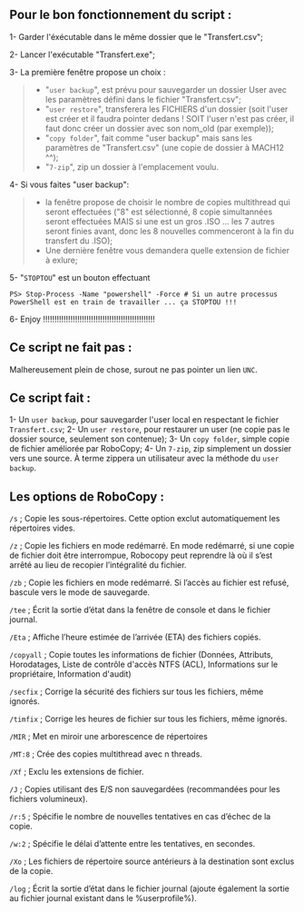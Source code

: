 ## Pour le bon fonctionnement du script :


1-	Garder l'éxécutable dans le même dossier que le "Transfert.csv";

2-	Lancer l'exécutable "Transfert.exe";

3-	La première fenêtre propose un choix :
>-	"`user backup`", est prévu pour sauvegarder un dossier User avec les paramètres défini dans le fichier "Transfert.csv";
>-	"`user restore`", transferera les FICHIERS d'un dossier (soit l'user est créer et il faudra pointer dedans ! SOIT l'user n'est pas créer, il faut donc créer un dossier avec son nom_old (par exemple));
>-	"`copy folder`", fait comme "user backup" mais sans les paramètres de "Transfert.csv" (une copie de dossier à MACH12 ^^);
>-	"`7-zip`", zip un dossier à l'emplacement voulu.


4-	Si vous faites "user backup":
>- la fenêtre propose de choisir le nombre de copies multithread qui seront effectuées ("8" est sélectionné, 8 copie simultannées seront effectuées MAIS si une est un gros .ISO ... les 7 autres seront finies avant, donc les 8 nouvelles commenceront à la fin du transfert du .ISO);
>- Une dernière fenêtre vous demandera quelle extension de fichier à exlure;

5-	"`STOPTOU`" est un bouton effectuant
```shell
PS> Stop-Process -Name "powershell" -Force # Si un autre processus PowerShell est en train de travailler ... ça STOPTOU !!!
```
6-	Enjoy !!!!!!!!!!!!!!!!!!!!!!!!!!!!!!!!!!!!!!!!!!!!!!!!!



## Ce script ne fait pas :

Malhereusement plein de chose, surout ne pas pointer un lien `UNC`.

## Ce script fait :

1-	Un `user backup`, pour sauvegarder l'user local en respectant le fichier `Transfert.csv`;
2-	Un `user restore`, pour restaurer un user (ne copie pas le dossier source, seulement son contenue);
3-	Un `copy folder`, simple copie de fichier améliorée par RoboCopy;
4-	Un `7-zip`, zip simplement un dossier vers une source. À terme zippera un utilisateur avec la méthode du `user backup`.


## Les options de RoboCopy :


`/s` ; Copie les sous-répertoires. Cette option exclut automatiquement les répertoires vides.

`/z` ; Copie les fichiers en mode redémarré. En mode redémarré, si une copie de fichier doit être interrompue, Robocopy peut reprendre là où il s’est arrêté au lieu de recopier l’intégralité du fichier.

`/zb` ; Copie les fichiers en mode redémarré. Si l’accès au fichier est refusé, bascule vers le mode de sauvegarde.

`/tee` ; Écrit la sortie d’état dans la fenêtre de console et dans le fichier journal.

`/Eta` ; Affiche l’heure estimée de l’arrivée (ETA) des fichiers copiés.

`/copyall` ; Copie toutes les informations de fichier (Données, Attributs, Horodatages, Liste de contrôle d'accès NTFS (ACL), Informations sur le propriétaire, Information d'audit)

`/secfix` ; Corrige la sécurité des fichiers sur tous les fichiers, même ignorés.

`/timfix` ; Corrige les heures de fichier sur tous les fichiers, même ignorés.

`/MIR` ; Met en miroir une arborescence de répertoires

`/MT:8` ; Crée des copies multithread avec n threads.

`/Xf` ; Exclu les extensions de fichier.

`/J` ; Copies utilisant des E/S non sauvegardées (recommandées pour les fichiers volumineux).

`/r:5` ; Spécifie le nombre de nouvelles tentatives en cas d’échec de la copie.

`/w:2` ; Spécifie le délai d’attente entre les tentatives, en secondes.

`/Xo` ; Les fichiers de répertoire source antérieurs à la destination sont exclus de la copie.

`/log` ; Écrit la sortie d’état dans le fichier journal (ajoute également la sortie au fichier journal existant dans le %userprofile%).